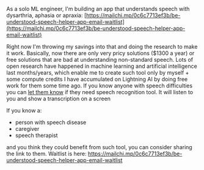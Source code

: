 As a solo ML engineer, I'm building an app that understands speech with dysarthria, aphasia or apraxia: [https://mailchi.mp/0c6c7713ef3b/be-understood-speech-helper-app-email-waitlist](https://mailchi.mp/0c6c7713ef3b/be-understood-speech-helper-app-email-waitlist)

Right now I'm throwing my savings into that and doing the research to make it work. Basically, now there are only very pricy solutions ($1300 a year) or free solutions that are bad at understanding non-standard speech. Lots of open research have happened in machine learning and artificial intelligence last months/years, which enable me to create such tool only by myself + some compute credits I have accumulated on Lightning AI by doing free work for them some time ago. If you know anyone with speech difficulties you can [let them know](https://mailchi.mp/0c6c7713ef3b/be-understood-speech-helper-app-email-waitlist) if they need speech recognition tool. It will listen to you and show a transcription on a screen

If you know a:
- person with speech disease
- caregiver
- speech therapist

and you think they could benefit from such tool, you can consider sharing the link to them. Waitlist is here: https://mailchi.mp/0c6c7713ef3b/be-understood-speech-helper-app-email-waitlist
